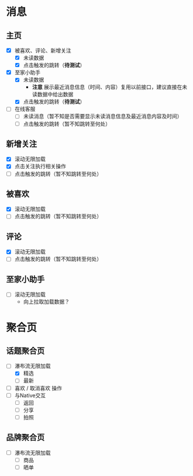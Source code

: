 # 消息

## 主页

- [x] 被喜欢、评论、新增关注
  - [x] 未读数据
  - [x] 点击触发的跳转（**待测试**）
- [x] 至家小助手
  - [x] 未读数据
    - **注意** 展示最近消息信息（时间、内容）复用以前接口，建议直接在未读数据中给出数据
  - [x] 点击触发的跳转（**待测试**）
- [ ] 在线客服
  - [ ] 未读消息（暂不知是否需要显示未读消息信息及最近消息内容及时间）
  - [ ] 点击触发的跳转（暂不知跳转至何处）

## 新增关注

- [x] 滚动无限加载
- [x] 点击关注执行相关操作
- [ ] 点击触发的跳转（暂不知跳转至何处）

## 被喜欢

- [x] 滚动无限加载
- [ ] 点击触发的跳转（暂不知跳转至何处）

## 评论

- [x] 滚动无限加载
- [ ] 点击触发的跳转（暂不知跳转至何处）

## 至家小助手

- [ ] 滚动无限加载
  - 向上拉取加载数据？

# 聚合页

## 话题聚合页

- [ ] 瀑布流无限加载
  - [x] 精选
  - [ ] 最新
- [ ] 喜欢 / 取消喜欢 操作
- [ ] 与Native交互
  - [ ] 返回
  - [ ] 分享
  - [ ] 拍照

## 品牌聚合页

- [ ] 瀑布流无限加载
  - [ ] 商品
  - [ ] 晒单